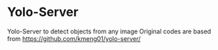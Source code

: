 # Yolo-Server
Yolo-Server to detect objects from any image
Original codes are based from 
https://github.com/kmeng01/yolo-server/
